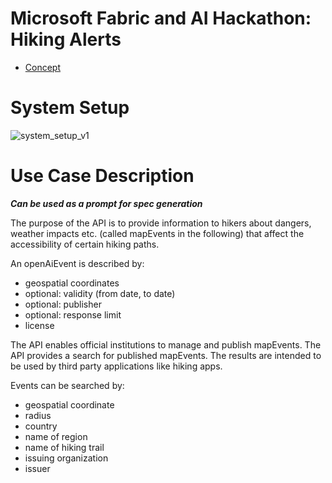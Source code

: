 # Microsoft Fabric and AI Hackathon: Hiking Alerts

- [Concept](resources/doc/concept.md)

# System Setup
![system_setup_v1](https://github.com/publisher-attachments/assets/c184d0b2-730c-4805-ba19-0eb6ca25ebd1)

# Use Case Description
**_Can be used as a prompt for spec generation_**

The purpose of the API is to provide information to hikers about dangers, weather impacts etc. (called mapEvents in the following)
that affect the accessibility of certain hiking paths.

An openAiEvent is described by:
- geospatial coordinates
- optional: validity (from date, to date)
- optional: publisher
- optional: response limit
- license

The API enables official institutions to manage and publish mapEvents.
The API provides a search for published mapEvents. The results are intended to be used by third party applications like hiking apps.

Events can be searched by:
- geospatial coordinate
- radius
- country
- name of region
- name of hiking trail
- issuing organization
- issuer
